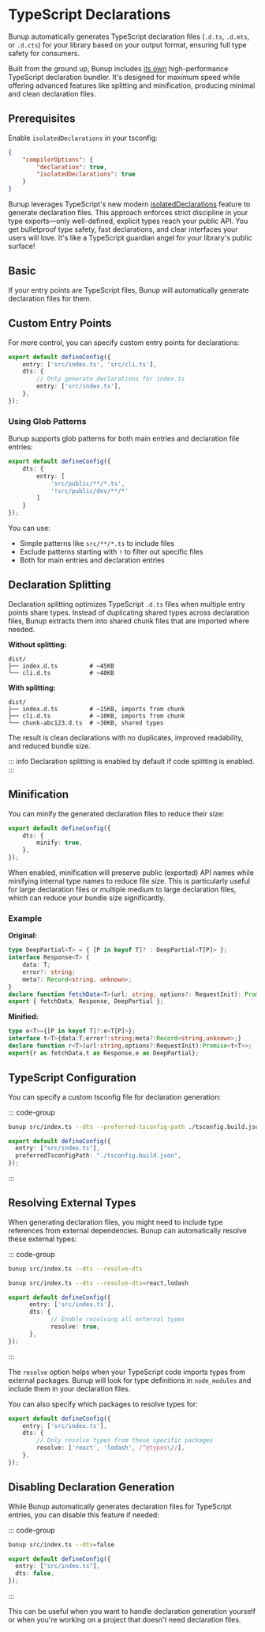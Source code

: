 # TypeScript Declarations

Bunup automatically generates TypeScript declaration files (`.d.ts`, `.d.mts`, or `.d.cts`) for your library based on your output format, ensuring full type safety for consumers.

Built from the ground up, Bunup includes [its own](https://github.com/bunup/typeroll) high-performance TypeScript declaration bundler. It's designed for maximum speed while offering advanced features like splitting and minification, producing minimal and clean declaration files.

## Prerequisites

Enable `isolatedDeclarations` in your tsconfig:

```json [tsconfig.json] 4
{
	"compilerOptions": {
		"declaration": true,
		"isolatedDeclarations": true
	}
}
```

Bunup leverages TypeScript's new modern [isolatedDeclarations](https://www.typescriptlang.org/docs/handbook/release-notes/typescript-5-5.html#isolated-declarations) feature to generate declaration files. This approach enforces strict discipline in your type exports—only well-defined, explicit types reach your public API. You get bulletproof type safety, fast declarations, and clear interfaces your users will love. It's like a TypeScript guardian angel for your library's public surface!

## Basic

If your entry points are TypeScript files, Bunup will automatically generate declaration files for them.

## Custom Entry Points

For more control, you can specify custom entry points for declarations:

```typescript
export default defineConfig({
	entry: ['src/index.ts', 'src/cli.ts'],
	dts: {
		// Only generate declarations for index.ts
		entry: ['src/index.ts'],
	},
});
```

### Using Glob Patterns

Bunup supports glob patterns for both main entries and declaration file entries:

```typescript
export default defineConfig({
	dts: {
		entry: [
			'src/public/**/*.ts',
			'!src/public/dev/**/*'
		]
	}
});
```

You can use:
- Simple patterns like `src/**/*.ts` to include files
- Exclude patterns starting with `!` to filter out specific files
- Both for main entries and declaration entries

## Declaration Splitting

Declaration splitting optimizes TypeScript `.d.ts` files when multiple entry points share types. Instead of duplicating shared types across declaration files, Bunup extracts them into shared chunk files that are imported where needed.

**Without splitting:**

```
dist/
├── index.d.ts         # ~45KB
└── cli.d.ts           # ~40KB
```

**With splitting:**

```
dist/
├── index.d.ts         # ~15KB, imports from chunk
├── cli.d.ts           # ~10KB, imports from chunk
└── chunk-abc123.d.ts  # ~30KB, shared types
```

The result is clean declarations with no duplicates, improved readability, and reduced bundle size.

::: info
Declaration splitting is enabled by default if code splitting is enabled.
:::

## Minification

You can minify the generated declaration files to reduce their size:

```typescript
export default defineConfig({
	dts: {
		minify: true,
	},
});
```

When enabled, minification will preserve public (exported) API names while minifying internal type names to reduce file size. This is particularly useful for large declaration files or multiple medium to large declaration files, which can reduce your bundle size significantly.

### Example

**Original:**

```ts
type DeepPartial<T> = { [P in keyof T]? : DeepPartial<T[P]> };
interface Response<T> {
	data: T;
	error?: string;
	meta?: Record<string, unknown>;
}
declare function fetchData<T>(url: string, options?: RequestInit): Promise<Response<T>>;
export { fetchData, Response, DeepPartial };
```

**Minified:**

```ts
type e<T>={[P in keyof T]?:e<T[P]>};
interface t<T>{data:T;error?:string;meta?:Record<string,unknown>;}
declare function r<T>(url:string,options?:RequestInit):Promise<t<T>>;
export{r as fetchData,t as Response,e as DeepPartial};
```


## TypeScript Configuration

You can specify a custom tsconfig file for declaration generation:

::: code-group

```sh [CLI]
bunup src/index.ts --dts --preferred-tsconfig-path ./tsconfig.build.json
```

```ts [bunup.config.ts]
export default defineConfig({
  entry: ["src/index.ts"],
  preferredTsconfigPath: "./tsconfig.build.json",
});
```

:::

## Resolving External Types

When generating declaration files, you might need to include type references from external dependencies. Bunup can automatically resolve these external types:

::: code-group

```sh [CLI - all packages]
bunup src/index.ts --dts --resolve-dts
```

```sh [CLI - specific packages]
bunup src/index.ts --dts --resolve-dts=react,lodash
```

```ts [bunup.config.ts]
export default defineConfig({
      entry: ['src/index.ts'],
      dts: {
            // Enable resolving all external types
            resolve: true,
      },
});
```

:::

The `resolve` option helps when your TypeScript code imports types from external packages. Bunup will look for type definitions in `node_modules` and include them in your declaration files.

You can also specify which packages to resolve types for:

```typescript
export default defineConfig({
	entry: ['src/index.ts'],
	dts: {
		// Only resolve types from these specific packages
		resolve: ['react', 'lodash', /^@types\//],
	},
});
```

## Disabling Declaration Generation

While Bunup automatically generates declaration files for TypeScript entries, you can disable this feature if needed:

::: code-group

```sh [CLI]
bunup src/index.ts --dts=false
```

```ts [bunup.config.ts]
export default defineConfig({
  entry: ["src/index.ts"],
  dts: false,
});
```

:::

This can be useful when you want to handle declaration generation yourself or when you're working on a project that doesn't need declaration files.
